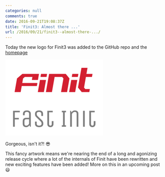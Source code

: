 ```yaml
---
categories: null
comments: true
date: 2016-09-21T19:08:37Z
title: 'Finit3: Almost there ...'
url: /2016/09/21/finit3--almost-there-.../
---
```


Today the new logo for Finit3 was added to the GitHub repo and the
[homepage](/finit.html)

![Finit3 logo](/images/finit3.png)

Gorgeous, isn't it?! :sunglasses:

This fancy artwork means we're nearing the end of a long and agonizing
release cycle where a lot of the internals of Finit have been rewritten
and new exciting features have been added!  More on this in an upcoming
post :smiley:

<!--
  -- Local Variables:
  -- mode: markdown
  -- End:
  -->

